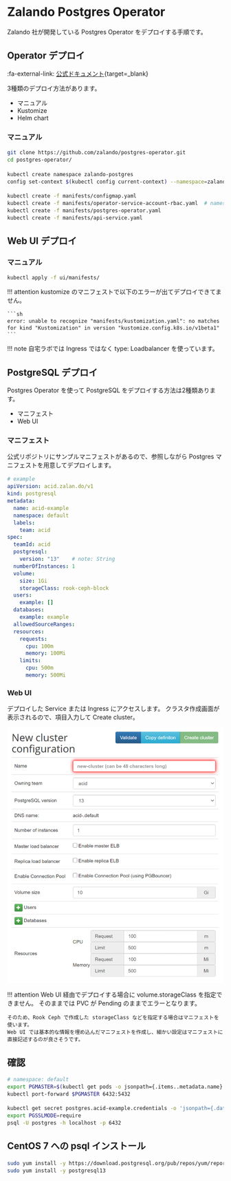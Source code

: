 # Zalando Postgres Operator

Zalando 社が開発している Postgres Operator をデプロイする手順です。

## Operator デプロイ

:fa-external-link: [公式ドキュメント](https://github.com/zalando/postgres-operator/blob/v1.6.0/docs/quickstart.md#deployment-options){target=_blank}

3種類のデプロイ方法があります。

- マニュアル
- Kustomize
- Helm chart

### マニュアル

```sh
git clone https://github.com/zalando/postgres-operator.git
cd postgres-operator/

kubectl create namespace zalando-postgres
config set-context $(kubectl config current-context) --namespace=zalando-postgres

kubectl create -f manifests/configmap.yaml
kubectl create -f manifests/operator-service-account-rbac.yaml  # namespace: defualt のものがあるので注意
kubectl create -f manifests/postgres-operator.yaml
kubectl create -f manifests/api-service.yaml
```

## Web UI デプロイ

### マニュアル

```sh
kubectl apply -f ui/manifests/
```

!!! attention
    kustomize のマニフェストで以下のエラーが出てデプロイできてません。

    ```sh    
    error: unable to recognize "manifests/kustomization.yaml": no matches for kind "Kustomization" in version "kustomize.config.k8s.io/v1beta1"
    ```

!!! note
    自宅ラボでは Ingress ではなく type: Loadbalancer を使っています。

## PostgreSQL デプロイ

Postgres Operator を使って PostgreSQL をデプロイする方法は2種類あります。

- マニフェスト
- Web UI

### マニフェスト

公式リポジトリにサンプルマニフェストがあるので、参照しながら Postgres マニフェストを用意してデプロイします。

```yaml
# example
apiVersion: acid.zalan.do/v1
kind: postgresql
metadata:
  name: acid-example
  namespace: default
  labels:
    team: acid
spec:
  teamId: acid
  postgresql:
    version: "13"    # note: String
  numberOfInstances: 1
  volume:
    size: 1Gi
    storageClass: rook-ceph-block
  users:
    example: []
  databases:
    example: example
  allowedSourceRanges:
  resources:
    requests:
      cpu: 100m
      memory: 100Mi
    limits:
      cpu: 500m
      memory: 500Mi
```

### Web UI

デプロイした Service または Ingress にアクセスします。
クラスタ作成画面が表示されるので、項目入力して Create cluster。

![zalando-postgres-operator-webui-create](../images/zalando-postgres-operator-webui-create.png)

!!! attention
    Web UI 経由でデプロイする場合に volume.storageClass を指定できません。
    そのままでは PVC が Pending のままでエラーとなります。

    そのため、Rook Ceph で作成した storageClass などを指定する場合はマニフェストを使います。
    Web UI では基本的な情報を埋め込んだマニフェストを作成し、細かい設定はマニフェストに直接記述するのが良さそうです。

## 確認

```sh
# namespace: default
export PGMASTER=$(kubectl get pods -o jsonpath={.items..metadata.name} -l application=spilo)
kubectl port-forward $PGMASTER 6432:5432

kubectl get secret postgres.acid-example.credentials -o 'jsonpath={.data.password}' | base64 -d
export PGSSLMODE=require
psql -U postgres -h localhost -p 6432
```

## CentOS 7 への psql インストール

```sh
sudo yum install -y https://download.postgresql.org/pub/repos/yum/reporpms/EL-7-x86_64/pgdg-redhat-repo-latest.noarch.rpm
sudo yum install -y postgresql13
```